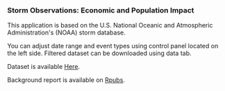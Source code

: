 ### Storm Observations: Economic and Population Impact

This application is based on the U.S. National Oceanic and Atmospheric Administration's (NOAA) storm database.

You can adjust date range and event types using control panel located on the left side. Filtered dataset can be downloaded using data tab.

Dataset is available [Here](https://d396qusza40orc.cloudfront.net/repdata%2Fdata%2FStormData.csv.bz2).

Background report is available on [Rpubs](http://rpubs.com/tmnt93/179418).


